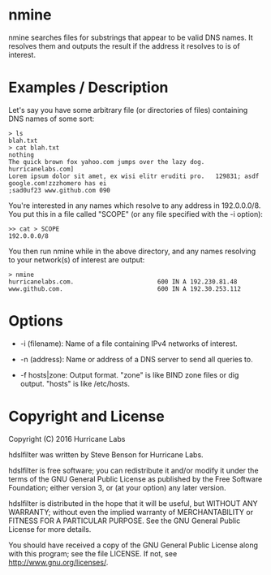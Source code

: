 # nmine

nmine searches files for substrings that appear to be valid DNS names. It
resolves them and outputs the result if the address it resolves to is of
interest.

# Examples / Description

Let's say you have some arbitrary file (or directories of files) containing
DNS names of some sort:

```
> ls
blah.txt
> cat blah.txt 
nothing 
The quick brown fox yahoo.com jumps over the lazy dog. hurricanelabs.com]
Lorem ipsum dolor sit amet, ex wisi elitr eruditi pro.   129831; asdf
google.com!zzzhomero has ei
;sad0uf23 www.github.com 090
```

You're interested in any names which resolve to any address in 192.0.0.0/8.
You put this in a file called "SCOPE" (or any file specified with the -i
option):

```
>> cat > SCOPE
192.0.0.0/8
```

You then run nmine while in the above directory, and any names resolving to
your network(s) of interest are output:

```
> nmine
hurricanelabs.com.                       600 IN A 192.230.81.48
www.github.com.                          600 IN A 192.30.253.112
```

# Options

* -i (filename): Name of a file containing IPv4 networks of interest.

* -n (address): Name or address of a DNS server to send all queries to.

* -f hosts|zone: Output format. "zone" is like BIND zone files or dig
output.  "hosts" is like /etc/hosts.

# Copyright and License

Copyright (C) 2016 Hurricane Labs

hdslfilter was written by Steve Benson for Hurricane Labs.

hdslfilter is free software; you can redistribute it and/or modify it under
the terms of the GNU General Public License as published by the Free
Software Foundation; either version 3, or (at your option) any later
version.

hdslfilter is distributed in the hope that it will be useful, but WITHOUT ANY
WARRANTY; without even the implied warranty of MERCHANTABILITY or FITNESS
FOR A PARTICULAR PURPOSE.  See the GNU General Public License for more
details.

You should have received a copy of the GNU General Public License along with
this program; see the file LICENSE.  If not, see <http://www.gnu.org/licenses/>.

